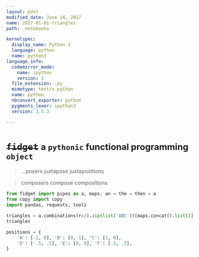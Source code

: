 ```yaml
---
layout: post
modified_date: June 24, 2017
name: 2017-01-01-triangles
path: _notebooks

kernelspec:
  display_name: Python 3
  language: python
  name: python3
language_info:
  codemirror_mode:
    name: ipython
    version: 3
  file_extension: .py
  mimetype: text/x-python
  name: python
  nbconvert_exporter: python
  pygments_lexer: ipython3
  version: 3.5.3

---
```



# <del>`fidget`</del> <small>a `pythonic` functional programming `object`</small>

> ...posers juxtapose juxtapositions

> composers compose compositions


```python
from fidget import pipes as a, maps; an = the = then = a
from copy import copy
import pandas, requests, toolz
```


```python
triangles = a.combinations(r=2).zip(list('ABC'))[maps.concat().list()].concatv([list('ABC')]).list()('DEF')
triangles
```


```python
positions = {
    'A': [-1, 0], 'B': [0, 1], 'C': [1, 0],
    'D': [-.5, .5], 'E': [0, 0], 'F': [.5, .5],
}
```
